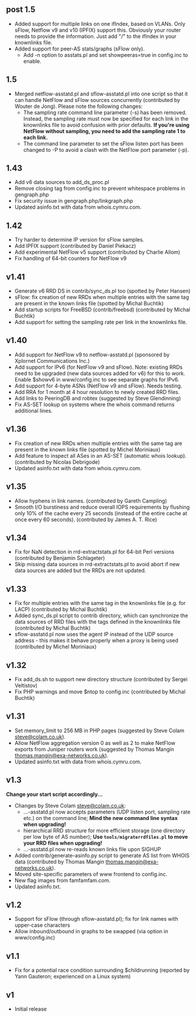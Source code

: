 ## post 1.5

* Added support for multiple links on one ifIndex, based on VLANs. Only
  sFlow, Netflow v9 and v10 (IPFIX) support this. Obviously your router
  needs to provide the information. Just add "/<vlan>" to the ifIndex in
  your knownlinks file.
* Added support for peer-AS stats/graphs (sFlow only).
	* Add -n option to asstats.pl and set showpeeras=true in config.inc to enable.

## 1.5

* Merged netflow-asstatd.pl and sflow-asstatd.pl into one script so
  that it can handle NetFlow and sFlow sources concurrently
  (contributed by Wouter de Jong). Please note the following changes:
	* The sampling rate command line parameter (-s) has been removed. Instead, the sampling rate must now be specified for each link in the knownlinks file to avoid confusion with prior defaults. **If you're using NetFlow without sampling, you need to add the sampling rate 1 to each link.**
	* The command line parameter to set the sFlow listen port has been changed to -P to avoid a clash with the NetFlow port parameter (-p).

## 1.43
	
* Add v6 data sources to add_ds_proc.pl
* Remove closing tag from config.inc to prevent whitespace problems in gengraph.php
* Fix security issue in gengraph.php/linkgraph.php
* Updated asinfo.txt with data from whois.cymru.com.

## 1.42
	
* Try harder to determine IP version for sFlow samples.
*	Add IPFIX support (contributed by Daniel Piekacz)
*	Add experimental NetFlow v5 support	(contributed by Charlie Allom)
*	Fix handling of 64-bit counters for NetFlow v9

## v1.41	

* Generate v6 RRD DS in contrib/sync_ds.pl too (spotted by Peter Hansen)
* sFlow: fix creation of new RRDs when multiple entries with the same
		tag are present in the known links file	(spotted by Michal Buchtik)
* Add startup scripts for FreeBSD (contrib/freebsd)
		(contributed by Michal Buchtik)
* Add support for setting the sampling rate per link in the	knownlinks file.

## v1.40	

*	Add support for NetFlow v9 to netflow-asstatd.pl
		(sponsored by Xplornet Communications Inc.)
*	Add support for IPv6 (for NetFlow v9 and sFlow). Note: existing
	RRDs need to be upgraded (new data sources added for v6) for
	this to work. Enable $showv6 in www/config.inc to see separate
		graphs for IPv6.
*	Add support for 4-byte ASNs (NetFlow v9 and sFlow). Needs testing.
*	Add RRA for 1 month at 4 hour resolution to newly created RRD files.
*	Add links to PeeringDB and robtex	(suggested by Steve Glendinning)
*	Fix AS-SET lookup on systems where the whois command returns additional lines.

## v1.36	

*	Fix creation of new RRDs when multiple entries with the same
		tag are present in the known links file
		(spotted by Michel Moriniaux)
*	Add feature to inspect all ASes in an AS-SET (automatic whois	lookup).
		(contributed by Nicolas Debrigode)
*	Updated asinfo.txt with data from whois.cymru.com.

## v1.35	
	
*	Allow hyphens in link names.	(contributed by Gareth Campling)
*	Smooth I/O burstiness and reduce overall IOPS requirements
		by flushing only 10% of the cache every 25 seconds (instead
		of the entire cache at once every 60 seconds).
		(contributed by James A. T. Rice)

## v1.34	
	
*	Fix for NaN detection in rrd-extractstats.pl for
		64-bit Perl versions
		(contributed by Benjamin Schlageter)
*	Skip missing data sources in rrd-extractstats.pl to avoid
		abort if new data sources are added but the RRDs are not
		updated.

## v1.33	
	
*	Fix for multiple entries with the same tag in the
		knownlinks file (e.g. for LACP)	(contributed by Michal Buchtik)
*	Added sync_ds.pl script to contrib directory, which can
		synchronize the data sources of RRD files with the tags
		defined in the knownlinks file
		(contributed by Michal Buchtik)
*	sflow-asstatd.pl now uses the agent IP instead of the
		UDP source address - this makes it behave properly when
		a proxy is being used	(contributed by Michel Moriniaux)

## v1.32   
	
*	Fix add_ds.sh to support new directory structure
		(contributed by Sergei Veltistov)
*	Fix PHP warnings and move $ntop to config.inc
		(contributed by Michal Buchtik)

## v1.31	
	
*	Set memory_limit to 256 MB in PHP pages (suggested by Steve Colam
		<steve@colam.co.uk>).
*	Allow NetFlow aggregation version 0 as well as 2 to make NetFlow 
	exports from Juniper routers work (suggested by Thomas Mangin
     	<thomas.mangin@exa-networks.co.uk>).
*	Updated asinfo.txt with data from whois.cymru.com.

## v1.3	
	
**Change your start script accordingly...**

*	Changes by Steve Colam <steve@colam.co.uk>:
	- ...-asstatd.pl now accepts parameters (UDP listen port,
			  sampling rate etc.) on the command line;
**Mind the new command line syntax when upgrading!**
	- hierarchical RRD structure for more efficient storage
			  (one directory per low byte of AS number);
**Use `tools/migraterrdfiles.pl` to move your RRD files when upgrading!**
	- ...-asstatd.pl now re-reads known links file upon SIGHUP
*	Added contrib/generate-asinfo.py script to generate AS list from WHOIS
        data (contributed by Thomas Mangin <thomas.mangin@exa-networks.co.uk>).
*	Moved site-specific parameters of www frontend to config.inc.
*	New flag images from famfamfam.com.
*	Updated asinfo.txt.

## v1.2	

*	Support for sFlow (through sflow-asstatd.pl); fix for link names
		with upper-case characters
*	Allow inbound/outbound in graphs to be swapped (via option
		in www/config.inc)

## v1.1	
	
*	Fix for a potential race condition surrounding $childrunning
		(reported by Yann Gauteron; experienced on a Linux system)

## v1		
* Initial release
